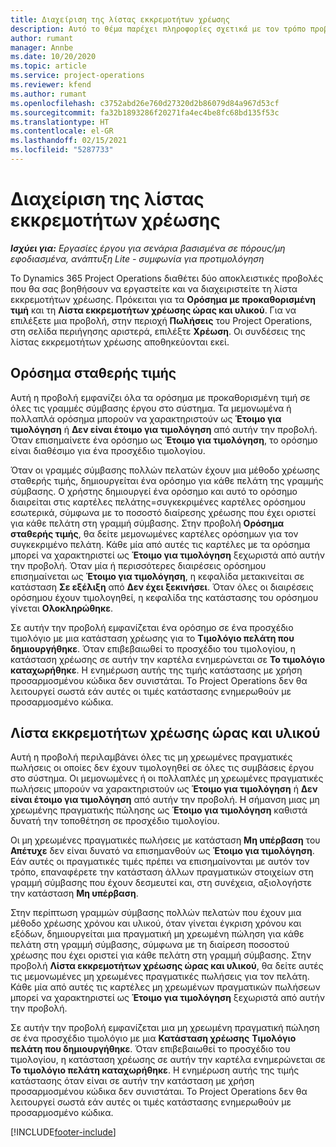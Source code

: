```yaml
---
title: Διαχείριση της λίστας εκκρεμοτήτων χρέωσης
description: Αυτό το θέμα παρέχει πληροφορίες σχετικά με τον τρόπο προβολής και επεξεργασίας της λίστας εκκρεμοτήτων χρέωσης στο Project Operations.
author: rumant
manager: Annbe
ms.date: 10/20/2020
ms.topic: article
ms.service: project-operations
ms.reviewer: kfend
ms.author: rumant
ms.openlocfilehash: c3752abd26e760d27320d2b86079d84a967d53cf
ms.sourcegitcommit: fa32b1893286f20271fa4ec4be8fc68bd135f53c
ms.translationtype: HT
ms.contentlocale: el-GR
ms.lasthandoff: 02/15/2021
ms.locfileid: "5287733"
---
```

# <a name="manage-the-billing-backlog"></a>Διαχείριση της λίστας εκκρεμοτήτων χρέωσης

_**Ισχύει για:** Εργασίες έργου για σενάρια βασισμένα σε πόρους/μη εφοδιασμένα, ανάπτυξη Lite - συμφωνία για προτιμολόγηση_

Το Dynamics 365 Project Operations διαθέτει δύο αποκλειστικές προβολές που θα σας βοηθήσουν να εργαστείτε και να διαχειριστείτε τη λίστα εκκρεμοτήτων χρέωσης. Πρόκειται για τα **Ορόσημα με προκαθορισμένη τιμή** και τη **Λίστα εκκρεμοτήτων χρέωσης ώρας και υλικού**. Για να επιλέξετε μια προβολή, στην περιοχή **Πωλήσεις** του Project Operations, στη σελίδα περιήγησης αριστερά, επιλέξτε **Χρέωση**. Οι συνδέσεις της λίστας εκκρεμοτήτων χρέωσης αποθηκεύονται εκεί.

## <a name="fixed-price-milestones"></a>Ορόσημα σταθερής τιμής

Αυτή η προβολή εμφανίζει όλα τα ορόσημα με προκαθορισμένη τιμή σε όλες τις γραμμές σύμβασης έργου στο σύστημα. Τα μεμονωμένα ή πολλαπλά ορόσημα μπορούν να χαρακτηριστούν ως **Έτοιμο για τιμολόγηση** ή **Δεν είναι έτοιμο για τιμολόγηση** από αυτήν την προβολή. Όταν επισημαίνετε ένα ορόσημο ως **Έτοιμο για τιμολόγηση**, το ορόσημο είναι διαθέσιμο για ένα προσχέδιο τιμολογίου.

Όταν οι γραμμές σύμβασης πολλών πελατών έχουν μια μέθοδο χρέωσης σταθερής τιμής, δημιουργείται ένα ορόσημο για κάθε πελάτη της γραμμής σύμβασης. Ο χρήστης δημιουργεί ένα ορόσημο και αυτό το ορόσημο διαιρείται στις καρτέλες πελάτης=συγκεκριμένες καρτέλες ορόσημου εσωτερικά, σύμφωνα με το ποσοστό διαίρεσης χρέωσης που έχει οριστεί για κάθε πελάτη στη γραμμή σύμβασης. Στην προβολή **Ορόσημα σταθερής τιμής**, θα δείτε μεμονωμένες καρτέλες ορόσημων για τον συγκεκριμένο πελάτη. Κάθε μία από αυτές τις καρτέλες με τα ορόσημα μπορεί να χαρακτηριστεί ως **Έτοιμο για τιμολόγηση** ξεχωριστά από αυτήν την προβολή. Όταν μία ή περισσότερες διαιρέσεις ορόσημου επισημαίνεται ως **Έτοιμο για τιμολόγηση**, η κεφαλίδα μετακινείται σε κατάσταση **Σε εξέλιξη** από **Δεν έχει ξεκινήσει**. Όταν όλες οι διαιρέσεις ορόσημου έχουν τιμολογηθεί, η κεφαλίδα της κατάστασης του ορόσημου γίνεται **Ολοκληρώθηκε**.

Σε αυτήν την προβολή εμφανίζεται ένα ορόσημο σε ένα προσχέδιο τιμολόγιο με μια κατάσταση χρέωσης για το **Τιμολόγιο πελάτη που δημιουργήθηκε**. Όταν επιβεβαιωθεί το προσχέδιο του τιμολογίου, η κατάσταση χρέωσης σε αυτήν την καρτέλα ενημερώνεται σε **Το τιμολόγιο καταχωρήθηκε**. Η ενημέρωση αυτής της τιμής κατάστασης με χρήση προσαρμοσμένου κώδικα δεν συνιστάται. Το Project Operations δεν θα λειτουργεί σωστά εάν αυτές οι τιμές κατάστασης ενημερωθούν με προσαρμοσμένο κώδικα.

## <a name="time-and-material-billing-backlog"></a>Λίστα εκκρεμοτήτων χρέωσης ώρας και υλικού

Αυτή η προβολή περιλαμβάνει όλες τις μη χρεωμένες πραγματικές πωλήσεις οι οποίες δεν έχουν τιμολογηθεί σε όλες τις συμβάσεις έργου στο σύστημα. Οι μεμονωμένες ή οι πολλαπλές μη χρεωμένες πραγματικές πωλήσεις μπορούν να χαρακτηριστούν ως **Έτοιμο για τιμολόγηση** ή **Δεν είναι έτοιμο για τιμολόγηση** από αυτήν την προβολή. Η σήμανση μιας μη χρεωμένης πραγματικής πώλησης ως **Έτοιμο για τιμολόγηση** καθιστά δυνατή την τοποθέτηση σε προσχέδιο τιμολογίου.

Οι μη χρεωμένες πραγματικές πωλήσεις με κατάσταση **Μη υπέρβαση** του **Απέτυχε** δεν είναι δυνατό να επισημανθούν ως **Έτοιμο για τιμολόγηση**. Εάν αυτές οι πραγματικές τιμές πρέπει να επισημαίνονται με αυτόν τον τρόπο, επαναφέρετε την κατάσταση άλλων πραγματικών στοιχείων στη γραμμή σύμβασης που έχουν δεσμευτεί και, στη συνέχεια, αξιολογήστε την κατάσταση **Μη υπέρβαση**.

Στην περίπτωση γραμμών σύμβασης πολλών πελατών που έχουν μια μέθοδο χρέωσης χρόνου και υλικού, όταν γίνεται έγκριση χρόνου και εξόδων, δημιουργείται μια πραγματική μη χρεωμένη πώληση για κάθε πελάτη στη γραμμή σύμβασης, σύμφωνα με τη διαίρεση ποσοστού χρέωσης που έχει οριστεί για κάθε πελάτη στη γραμμή σύμβασης. Στην προβολή **Λίστα εκκρεμοτήτων χρέωσης ώρας και υλικού**, θα δείτε αυτές τις μεμονωμένες μη χρεωμένες πραγματικές πωλήσεις για τον πελάτη. Κάθε μία από αυτές τις καρτέλες μη χρεωμένων πραγματικών πωλήσεων μπορεί να χαρακτηριστεί ως **Έτοιμο για τιμολόγηση** ξεχωριστά από αυτήν την προβολή.

Σε αυτήν την προβολή εμφανίζεται μια μη χρεωμένη πραγματική πώληση σε ένα προσχέδιο τιμολόγιο με μια **Κατάσταση χρέωσης** **Τιμολόγιο πελάτη που δημιουργήθηκε**. Όταν επιβεβαιωθεί το προσχέδιο του τιμολογίου, η κατάσταση χρέωσης σε αυτήν την καρτέλα ενημερώνεται σε **Το τιμολόγιο πελάτη καταχωρήθηκε**. Η ενημέρωση αυτής της τιμής κατάστασης όταν είναι σε αυτήν την κατάσταση με χρήση προσαρμοσμένου κώδικα δεν συνιστάται. Το Project Operations δεν θα λειτουργεί σωστά εάν αυτές οι τιμές κατάστασης ενημερωθούν με προσαρμοσμένο κώδικα.


[!INCLUDE[footer-include](../includes/footer-banner.md)]